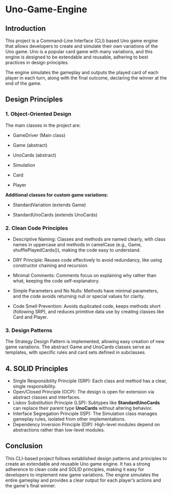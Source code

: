 # Uno-Game-Engine
## Introduction
This project is a Command-Line Interface (CLI) based Uno game engine that allows developers to create and simulate their own variations of the Uno game. Uno is a popular card game with many variations, and this engine is designed to be extendable and reusable, adhering to best practices in design principles.

The engine simulates the gameplay and outputs the played card of each player in each turn, along with the final outcome, declaring the winner at the end of the game.

## Design Principles
### 1. Object-Oriented Design
The main classes in the project are:

- GameDriver (Main class)

- Game (abstract)

- UnoCards (abstract)

- Simulation

- Card

- Player

__Additional classes for custom game variations:__

- StandardVariation (extends Game)

- StandardUnoCards (extends UnoCards)


### 2. Clean Code Principles
- Descriptive Naming: Classes and methods are named clearly, with class names in uppercase and methods in camelCase (e.g., Game, shufflePlayedCards()), making the code easy to understand.

- DRY Principle: Reuses code effectively to avoid redundancy, like using constructor chaining and recursion.

 - Minimal Comments: Comments focus on explaining why rather than what, keeping the code self-explanatory.

- Simple Parameters and No Nulls: Methods have minimal parameters, and the code avoids returning null or special values for clarity.

- Code Smell Prevention: Avoids duplicated code, keeps methods short (following SRP), and reduces primitive data use by creating classes like Card and Player.
### 3. Design Patterns
The Strategy Design Pattern is implemented, allowing easy creation of new game variations. The abstract Game and UnoCards classes serve as templates, with specific rules and card sets defined in subclasses.

## 4. SOLID Principles
- Single Responsibility Principle (SRP): Each class and method has a clear, single responsibility.
- Open/Closed Principle (OCP): The design is open for extension via abstract classes and interfaces.
- Liskov Substitution Principle (LSP): Subtypes like __StandardUnoCards__ can replace their parent type __UnoCards__ without altering behavior.
- Interface Segregation Principle (ISP): The Simulation class manages gameplay rules, isolated from other implementations.
- Dependency Inversion Principle (DIP): High-level modules depend on abstractions rather than low-level modules.

## Conclusion
This CLI-based project follows established design patterns and principles to create an extendable and reusable Uno game engine. It has a strong adherence to clean code and SOLID principles, making it easy for developers to implement new game variations. The engine simulates the entire gameplay and provides a clear output for each player’s actions and the game's final winner.

